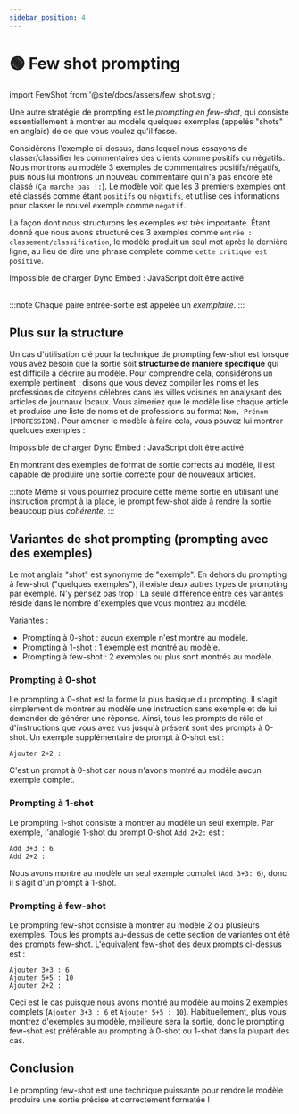 ```yaml
---
sidebar_position: 4
---
```


# 🟢 Few shot prompting

import FewShot from '@site/docs/assets/few_shot.svg';

<div style={{textAlign: 'center'}}>
  <FewShot style={{width:"800px",height:"300px",verticalAlign:"top"}}/>
</div>

Une autre stratégie de prompting est le _prompting en few-shot_, qui consiste essentiellement à montrer au modèle quelques exemples (appelés "shots" en anglais) de ce que vous voulez qu'il fasse.

Considérons l'exemple ci-dessus, dans lequel nous essayons de classer/classifier les commentaires des clients comme positifs ou négatifs. Nous montrons au modèle 3 exemples de commentaires positifs/négatifs, puis nous lui montrons un nouveau commentaire qui n'a pas encore été classé (`Ça marche pas !:`). Le modèle voit que les 3 premiers exemples ont été classés comme étant `positifs` ou `négatifs`, et utilise ces informations pour classer le nouvel exemple comme `négatif`.

La façon dont nous structurons les exemples est très importante. Étant donné que nous avons structuré ces 3 exemples comme `entrée : classement/classification`, le modèle produit un seul mot après la dernière ligne, au lieu de dire une phrase complète comme `cette critique est positive`.

<div trydyno-embed="" openai-model="text-davinci-003" initial-prompt="Super produit, 10/10 : positif\nN'a pas très bien fonctionné : négatif\nSuper utile, ça en vaut la peine : positif\nÇa ne fonctionne pas ! :" initial-response="negatif" max-tokens="256" box-rows="5" model-temp="0.0" top-p="0">
    <noscript>Impossible de charger Dyno Embed : JavaScript doit être activé</noscript>
</div>

<br/>

:::note
Chaque paire entrée-sortie est appelée un _exemplaire_.
:::

## Plus sur la structure

Un cas d'utilisation clé pour la technique de prompting few-shot est lorsque vous avez besoin que la sortie soit **structurée de manière spécifique** qui est difficile à décrire au modèle. Pour comprendre cela, considérons un exemple pertinent : disons que vous devez compiler les noms et les professions de citoyens célèbres dans les villes voisines en analysant des articles de journaux locaux. Vous aimeriez que le modèle lise chaque article et produise une liste de noms et de professions au format `Nom, Prénom [PROFESSION]`. Pour amener le modèle à faire cela, vous pouvez lui montrer quelques exemples :

<div trydyno-embed="" openai-model="text-davinci-003" initial-prompt="Dans la ville animée de Emerald Hills, un groupe diversifié de personnes a marqué son empreinte. Sarah Martinez, une infirmière dévouée, était connue pour ses soins compatissants à l'hôpital local. David Thompson, un ingénieur logiciel innovant, travaillait sans relâche sur des projets révolutionnaires qui allaient transformer l'industrie technologique. Pendant ce temps, Emily Nakamura, une artiste et muraliste talentueuse, a peint des pièces vibrantes et provocantes qui ont orné les murs des bâtiments et des galeries. Enfin, Michael O'Connell, un entrepreneur ambitieux, a ouvert un café unique et écologique qui est rapidement devenu le lieu de rencontre préféré de la ville. Chacune de ces personnes a contribué à la riche tapisserie de la communauté d'Emerald Hills.\n1. Sarah Martinez [INFIRMIÈRE]\n2. David Thompson [INGÉNIEUR LOGICIEL]\n3. Emily Nakamura [ARTISTE]\n4. Michael O'Connell [ENTREPRENEUR]\n\nAu cœur de la ville, le chef Oliver Hamilton a transformé la scène culinaire avec son restaurant de la ferme à la table, Green Plate. La dédication d'Oliver à la recherche de produits locaux et biologiques a valu à l'établissement des critiques élogieuses de la part des critiques gastronomiques et des habitants.\n\nJuste en bas de la rue, vous trouverez la bibliothèque Riverside Grove, où la bibliothécaire en chef Elizabeth Chen a travaillé avec diligence pour créer un espace accueillant et inclusif pour tous. Ses efforts pour élargir les offres de la bibliothèque et établir des programmes de lecture pour les enfants ont eu un impact significatif sur les taux de littératie de la ville.\n\nEn vous promenant dans la charmante place de la ville, vous serez captivé par les beaux muraux qui ornent les murs. Ces chefs-d'œuvre sont l'œuvre de l'artiste renommée, Isabella Torres, dont le talent pour capturer l'essence de Riverside Grove a donné vie à la ville.\n\nLes réalisations sportives de Riverside Grove méritent également d'être mentionnées, grâce à l'ancien nageur olympique devenu entraîneur, Marcus Jenkins. Marcus a utilisé son expérience et sa passion pour former les jeunes de la ville, menant l'équipe de natation Riverside Grove à plusieurs championnats régionaux.\n1. Oliver Hamilton [CHEF]\n2. Elizabeth Chen [BIBLIOTHÉCAIRE]\n3. Isabella Torres [ARTISTE]\n4. Marcus Jenkins [ENTRAÎNEUR]\n\nOak Valley, une charmante petite ville, abrite un remarquable trio d'individus dont les compétences et le dévouement ont laissé une empreinte durable sur la communauté.\n\nAu marché fermier animé de la ville, vous trouverez Laura Simmons, une passionnée d'agriculture biologique connue pour ses produits délicieux et cultivés de manière durable. Son dévouement à la promotion d'une alimentation saine a inspiré la ville à adopter un mode de vie plus éco-responsable.\n\nDans le centre communautaire d'Oak Valley, Kevin Alvarez, un instructeur de danse expérimenté, a apporté la joie du mouvement à des personnes de tous âges. Ses cours de danse inclusifs ont favorisé un sentiment d'unité et d'expression de soi parmi les résidents, enrichissant la scène artistique locale.\n\nEnfin, Rachel O'Connor, une bénévole infatigable, consacre son temps à diverses initiatives caritatives. Son engagement à améliorer la vie des autres a été essentiel dans la création d'un fort sentiment de communauté à Oak Valley.\n\nGrâce à leurs talents uniques et leur dévouement indéfectible, Laura, Kevin et Rachel se sont inscrits dans le tissu d'Oak Valley, contribuant à créer une petite ville dynamique et prospère." initial-response="1. Laura Simmons [AGRICULTRICE]\n2. Kevin Alvarez [INSTRUCTEUR DE DANSE]\n3. Rachel O'Connor [BÉNÉVOLE]" max-tokens="616" box-rows="20" model-temp="0" top-p="0">
    <noscript>Impossible de charger Dyno Embed : JavaScript doit être activé</noscript>
</div>

En montrant des exemples de format de sortie corrects au modèle, il est capable de produire une sortie correcte pour de nouveaux articles.

:::note
Même si vous pourriez produire cette même sortie en utilisant une instruction prompt à la place, le prompt few-shot aide à rendre la sortie beaucoup plus _cohérente_.
:::

## Variantes de shot prompting (prompting avec des exemples)

Le mot anglais "shot" est synonyme de "exemple". En dehors du prompting à few-shot ("quelques exemples"), il existe deux autres types de prompting par exemple. N'y pensez pas trop ! La seule différence entre ces variantes réside dans le nombre d'exemples que vous montrez au modèle.

Variantes :

- Prompting à 0-shot : aucun exemple n'est montré au modèle.
- Prompting à 1-shot : 1 exemple est montré au modèle.
- Prompting à few-shot : 2 exemples ou plus sont montrés au modèle.

### Prompting à 0-shot

Le prompting à 0-shot est la forme la plus basique du prompting. Il s'agit simplement de montrer au modèle une instruction sans exemple et de lui demander de générer une réponse. Ainsi, tous les prompts de rôle et d'instructions que vous avez vus jusqu'à présent sont des prompts à 0-shot. Un exemple supplémentaire de prompt à 0-shot est :

```text
Ajouter 2+2 :
```

C'est un prompt à 0-shot car nous n'avons montré au modèle aucun exemple complet.

### Prompting à 1-shot

Le prompting 1-shot consiste à montrer au modèle un seul exemple. Par exemple, l'analogie 1-shot du prompt 0-shot `Add 2+2:` est :

```text
Add 3+3 : 6
Add 2+2 :
```

Nous avons montré au modèle un seul exemple complet (`Add 3+3: 6`), donc il s'agit d'un prompt à 1-shot.

### Prompting à few-shot

Le prompting few-shot consiste à montrer au modèle 2 ou plusieurs exemples. Tous les prompts au-dessus de cette section de variantes ont été des prompts few-shot. L'équivalent few-shot des deux prompts ci-dessus est :

```text
Ajouter 3+3 : 6
Ajouter 5+5 : 10
Ajouter 2+2 :
```

Ceci est le cas puisque nous avons montré au modèle au moins 2 exemples complets (`Ajouter 3+3 : 6` et `Ajouter 5+5 : 10`). Habituellement, plus vous montrez d'exemples au modèle, meilleure sera la sortie, donc le prompting few-shot est préférable au prompting à 0-shot ou 1-shot dans la plupart des cas.

## Conclusion

Le prompting few-shot est une technique puissante pour rendre le modèle produire une sortie précise et correctement formatée !
